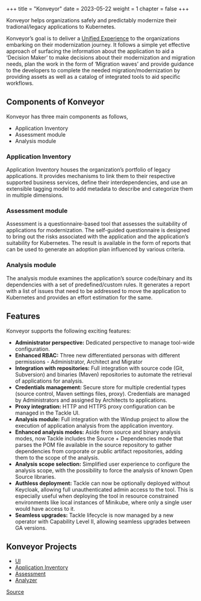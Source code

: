 +++
title = "Konveyor"
date = 2023-05-22
weight = 1
chapter = false
+++

Konveyor helps organizations safely and predictably modernize their tradional/legacy applications to Kubernetes.

Konveyor’s goal is to deliver a [Unified Experience](https://github.com/konveyor/enhancements/tree/master/enhancements/unified_experience) to the organizations embarking on their modernization journey. It follows a simple yet effective approach of surfacing the information about the application to aid a ‘Decision Maker’ to make decisions about their modernization and migration needs, plan the work in the form of ‘Migration waves’ and provide guidance to the developers to complete the needed migration/modernization by providing assets as well as a catalog of integrated tools to aid specific workflows.

## Components of Konveyor

Konveyor has three main components as follows,
* Application Inventory
* Assessment module
* Analysis module

### Application Inventory
Application Inventory houses the organization’s portfolio of legacy applications. It provides mechanisms to link them to their respective supported business services, define their interdependencies, and use an extensible tagging model to add metadata to describe and categorize them in multiple dimensions.

### Assessment module
Assessment is a questionnaire-based tool that assesses the suitability of applications for modernization. The self-guided questionnaire is designed to bring out the risks associated with the application and the application’s suitability for Kubernetes. The result is available in the form of reports that can be used to generate an adoption plan influenced by various criteria. 

### Analysis module
The analysis module examines the application’s source code/binary and its dependencies with a set of predefined/custom rules. It generates a report with a list of issues that need to be addressed to move the application to Kubernetes and provides an effort estimation for the same.

## Features

Konveyor supports the following exciting features:

* **Administrator perspective:** Dedicated perspective to manage tool-wide configuration.
* **Enhanced RBAC:** Three new differentiated personas with different permissions - Administrator, Architect and Migrator
* **Integration with repositories:** Full integration with source code (Git, Subversion) and binaries (Maven) repositories to automate the retrieval of applications for analysis.
* **Credentials management:** Secure store for multiple credential types (source control, Maven settings files, proxy). Credentials are managed by Administrators and assigned by Architects to applications.
* **Proxy integration:** HTTP and HTTPS proxy configuration can be managed in the Tackle UI.
* **Analysis module:** Full integration with the Windup project to allow the execution of application analysis from the application inventory.
* **Enhanced analysis modes:** Aside from source and binary analysis modes, now Tackle includes the Source + Dependencies mode that parses the POM file available in the source repository to gather dependencies from corporate or public artifact repositories, adding them to the scope of the analysis.
* **Analysis scope selection:** Simplified user experience to configure the analysis scope, with the possibility to force the analysis of known Open Source libraries.
* **Authless deployment:** Tackle can now be optionally deployed without Keycloak, allowing full unauthenticated admin access to the tool. This is especially useful when deploying the tool in resource constrained environments like local instances of Minikube, where only a single user would have access to it.
* **Seamless upgrades:** Tackle lifecycle is now managed by a new operator with Capability Level II, allowing seamless upgrades between GA versions.

## Konveyor Projects
* [UI](https://github.com/konveyor/tackle-ui)
* [Application Inventory](https://github.com/konveyor/tackle-application-inventory)
* [Assessment](https://github.com/konveyor/tackle-pathfinder)
* [Analyzer](https://github.com/konveyor/analyzer-lsp)

[Source](https://github.com/konveyor/konveyor.github.io/blob/main/content/Konveyor/_index.md)
